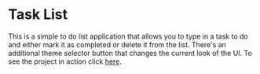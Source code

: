 # Task List

This is a simple to do list application that allows you to type in a task to do and either mark it as completed or delete it from the list. There's an additional theme selector button that changes the current look of the UI. To see the project in action click [here](https://jhordon.github.io/taskList).
